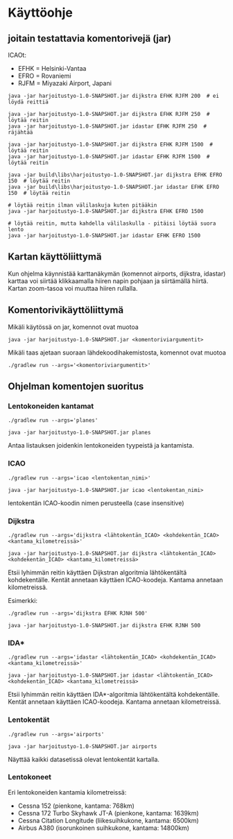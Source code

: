# Käyttöohje

## joitain testattavia komentorivejä (jar)

ICAOt:

- EFHK = Helsinki-Vantaa
- EFRO = Rovaniemi
- RJFM = Miyazaki Airport, Japani

```
java -jar harjoitustyo-1.0-SNAPSHOT.jar dijkstra EFHK RJFM 200  # ei löydä reittiä

java -jar harjoitustyo-1.0-SNAPSHOT.jar dijkstra EFHK RJFM 250  # löytää reitin
java -jar harjoitustyo-1.0-SNAPSHOT.jar idastar EFHK RJFM 250  # räjähtää

java -jar harjoitustyo-1.0-SNAPSHOT.jar dijkstra EFHK RJFM 1500  # löytää reitin
java -jar harjoitustyo-1.0-SNAPSHOT.jar idastar EFHK RJFM 1500  # löytää reitin

java -jar build\libs\harjoitustyo-1.0-SNAPSHOT.jar dijkstra EFHK EFRO 150  # löytää reitin
java -jar build\libs\harjoitustyo-1.0-SNAPSHOT.jar idastar EFHK EFRO 150  # löytää reitin

# löytää reitin ilman välilaskuja kuten pitääkin
java -jar harjoitustyo-1.0-SNAPSHOT.jar dijkstra EFHK EFRO 1500

# löytää reitin, mutta kahdella välilaskulla - pitäisi löytää suora lento
java -jar harjoitustyo-1.0-SNAPSHOT.jar idastar EFHK EFRO 1500  
```


## Kartan käyttöliittymä

Kun ohjelma käynnistää karttanäkymän (komennot airports, dijkstra, idastar) karttaa voi siirtää klikkaamalla hiiren napin pohjaan ja siirtämällä hiirtä. Kartan zoom-tasoa voi muuttaa hiiren rullalla.


## Komentorivikäyttöliittymä

Mikäli käytössä on jar, komennot ovat muotoa

```
java -jar harjoitustyo-1.0-SNAPSHOT.jar <komentoriviargumentit>
```

Mikäli taas ajetaan suoraan lähdekoodihakemistosta, komennot ovat muotoa

```
./gradlew run --args='<komentoriviargumentit>'
```


## Ohjelman  komentojen suoritus


### Lentokoneiden kantamat

```
./gradlew run --args='planes'

java -jar harjoitustyo-1.0-SNAPSHOT.jar planes
```

Antaa listauksen joidenkin lentokoneiden tyypeistä ja kantamista.

### ICAO

```
./gradlew run --args='icao <lentokentan_nimi>'

java -jar harjoitustyo-1.0-SNAPSHOT.jar icao <lentokentan_nimi>
```
lentokentän ICAO-koodin nimen perusteella (case insensitive) 

### Dijkstra

```
./gradlew run --args='dijkstra <lähtokentän_ICAO> <kohdekentän_ICAO> <kantama_kilometreissä>'

java -jar harjoitustyo-1.0-SNAPSHOT.jar dijkstra <lähtokentän_ICAO> <kohdekentän_ICAO> <kantama_kilometreissä>
```

Etsii lyhimmän reitin käyttäen Dijkstran algoritmia lähtökentältä kohdekentälle. Kentät annetaan käyttäen ICAO-koodeja. Kantama annetaan kilometreissä.

Esimerkki: 

```
./gradlew run --args='dijkstra EFHK RJNH 500'

java -jar harjoitustyo-1.0-SNAPSHOT.jar dijkstra EFHK RJNH 500
```

### IDA*

```
./gradlew run --args='idastar <lähtokentän_ICAO> <kohdekentän_ICAO> <kantama_kilometreissä>'

java -jar harjoitustyo-1.0-SNAPSHOT.jar idastar <lähtokentän_ICAO> <kohdekentän_ICAO> <kantama_kilometreissä>
```

Etsii lyhimmän reitin käyttäen IDA*-algoritmia lähtökentältä kohdekentälle. Kentät annetaan käyttäen ICAO-koodeja. Kantama annetaan kilometreissä.

### Lentokentät

```
./gradlew run --args='airports'

java -jar harjoitustyo-1.0-SNAPSHOT.jar airports
```

Näyttää kaikki datasetissä olevat lentokentät kartalla.

### Lentokoneet

Eri lentokoneiden kantamia kilometreissä:

- Cessna 152 (pienkone, kantama: 768km)
- Cessna 172 Turbo Skyhawk JT-A (pienkone, kantama: 1639km)
- Cessna Citation Longitude (liikesuihkukone, kantama: 6500km)
- Airbus A380 (isorunkoinen suihkukone, kantama: 14800km)
